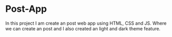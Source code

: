 # Post-App
In this project I am create an post web app using HTML, CSS and JS. Where we can create an post and I also created an light and dark theme feature.
